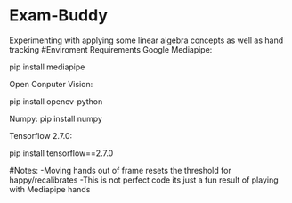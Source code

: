 # Exam-Buddy
Experimenting with applying some linear algebra concepts as well as hand tracking
#Enviroment Requirements
Google Mediapipe:

pip install mediapipe

Open Conputer Vision:

pip install opencv-python

Numpy:
pip install numpy

Tensorflow 2.7.0:

pip install tensorflow==2.7.0


#Notes:
-Moving hands out of frame resets the threshold for happy/recalibrates
-This is not perfect code its just a fun result of playing with Mediapipe hands
